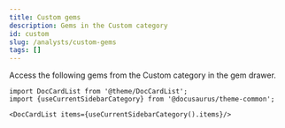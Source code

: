 ```yaml
---
title: Custom gems
description: Gems in the Custom category
id: custom
slug: /analysts/custom-gems
tags: []
---
```


Access the following gems from the Custom category in the gem drawer.

```mdx-code-block
import DocCardList from '@theme/DocCardList';
import {useCurrentSidebarCategory} from '@docusaurus/theme-common';

<DocCardList items={useCurrentSidebarCategory().items}/>
```
